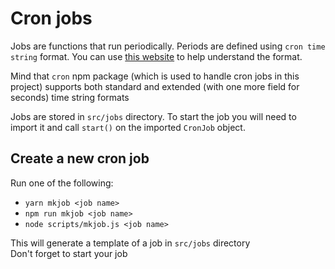 # Cron jobs

Jobs are functions that run periodically. Periods are defined using `cron time string` format. You can use
[this website](https://crontab.guru/#0_0_*_*_1) to help understand the format.

Mind that `cron` npm package (which is used to handle cron jobs in this project) supports both standard and extended
(with one more field for seconds) time string formats

Jobs are stored in `src/jobs` directory. To start the job you will need to import it and call `start()` on the imported
`CronJob` object.

## Create a new cron job

Run one of the following:

- `yarn mkjob <job name>`
- `npm run mkjob <job name>`
- `node scripts/mkjob.js <job name>`

This will generate a template of a job in `src/jobs` directory \
Don't forget to start your job
